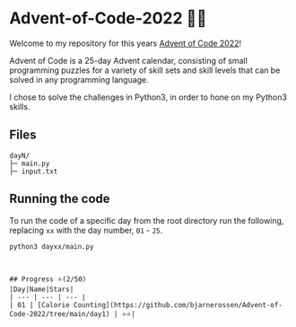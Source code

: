 # Advent-of-Code-2022 🎄🧝

Welcome to my repository for this years [Advent of Code 2022](https://adventofcode.com/2022)! 

Advent of Code is a 25-day Advent calendar, consisting of small programming puzzles for a variety of skill sets 
and skill levels that can be solved in any programming language. 

I chose to solve the challenges in Python3, in order to hone on my Python3 skills.

## Files
```
dayN/
├─ main.py
├─ input.txt
```
## Running the code
To run the code of a specific day from the root directory run the following, replacing `xx` with the day number, `01` - `25`. 

```
python3 dayxx/main.py



## Progress ⭐️(2/50)
|Day|Name|Stars|
| --- | --- | --- |
| 01 | [Calorie Counting](https://github.com/bjarnerossen/Advent-of-Code-2022/tree/main/day1) | ⭐️⭐️|

